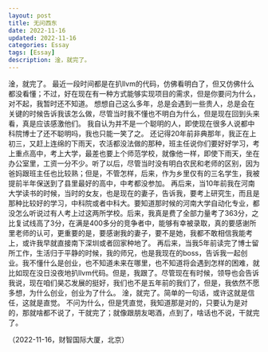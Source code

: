 ```yaml
---
layout: post
title: 无问西东
date: 2022-11-16
updated: 2022-11-16
categories: Essay
tags: [Essay]
description: 淦，就完了。
---
```


淦，就完了。
最近一段时间都是在扒llvm的代码，仿佛看明白了，但又仿佛什么都没看懂；不过，好在现在有一种方式能够实现项目的需求，但是你要问为什么，对不起，我暂时还不知道。
想想自己这么多年，总是会遇到一些贵人，总是会在关键的时候告诉我该怎么做，尽管当时我不懂也不明白为什么，但是现在回到头来看，真是应该感激他们。
我自认为并不是一个聪明的人，即使现在很多人说都中科院博士了还不聪明吗，我也只能一笑了之。
还记得20年前非典那年，我正在上初三，又赶上连绵的下雨天，农活都没法做的那种，班主任说你们要好好学习，考上重点高中，考上大学，最差也要上个师范学校，就像他一样，即使下雨天，坐在办公室里，工资一分不少。听了以后，尽管当时没有明白农民和老师的区别，因为爸妈跟班主任也比较熟；但是，不管怎样，后来，作为乡里仅有的三名学生，我被提前半年保送到了县里最好的高中，中考都没参加。
再后来，当10年前我在河南大学读书的时候，当时的女友，也是现在的妻子，告诉我，要考上研究生，而且是那种比较好的学习，中科院或者中科大。要知道那时候的河南大学自动化专业，都没怎么听说过有人考上过这两所学校。后来，我真是费了全部力量考了363分，之比复试线高了3分，在满是400多分的竞争者中，能够有幸被录取，真的要感谢所里老师的认可，更重要的是，要感谢我的妻子，要不是她，我都不敢相信我能考上，或许我早就直接南下深圳或者回家种地了。
再后来，当我5年前读完了博士留所工作，生活归于平静的时候，我的师兄，也是我现在的boss，告诉我一起创业。我不懂什么是创业，也不知道未来在哪里，也不知道将会遇到怎样的困难，就比如现在没日没夜地扒llvm代码。但是，我跟了。尽管现在有时候，领导也会告诉我说，现在咱们昊芯发展的挺好，我们也不是五年前的我们了，但是，我依然不愿多想，为什么创业，创业为了什么。
淦，就完了。简单的一句话，或许这就是信任，这就是直觉。
不问为什么，但是凭直觉，我知道那是对的，只要认为是对的，那就啥都不说了，干就完了；就像跟朋友喝酒，点到了，啥话也不说，干就完了。


（2022-11-16，财智国际大厦，北京）

